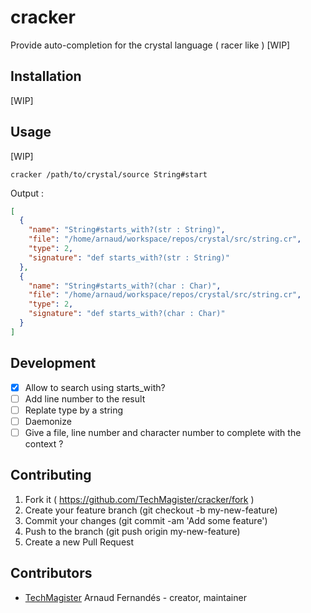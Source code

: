 # cracker

Provide auto-completion for the crystal language ( racer like ) [WIP]

## Installation

[WIP]

## Usage
[WIP]

``` shell
cracker /path/to/crystal/source String#start

```
Output :
``` json
[
  {
    "name": "String#starts_with?(str : String)",
    "file": "/home/arnaud/workspace/repos/crystal/src/string.cr",
    "type": 2,
    "signature": "def starts_with?(str : String)"
  },
  {
    "name": "String#starts_with?(char : Char)",
    "file": "/home/arnaud/workspace/repos/crystal/src/string.cr",
    "type": 2,
    "signature": "def starts_with?(char : Char)"
  }
]
```

## Development

- [x] Allow to search using starts_with?
- [ ] Add line number to the result
- [ ] Replate type by a string
- [ ] Daemonize
- [ ] Give a file, line number and character number to complete with the context ?

## Contributing

1. Fork it ( https://github.com/TechMagister/cracker/fork )
2. Create your feature branch (git checkout -b my-new-feature)
3. Commit your changes (git commit -am 'Add some feature')
4. Push to the branch (git push origin my-new-feature)
5. Create a new Pull Request

## Contributors

- [TechMagister](https://github.com/TechMagister) Arnaud Fernandés - creator, maintainer
